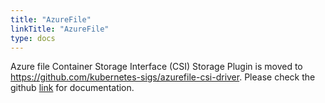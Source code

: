 ```yaml
---
title: "AzureFile"
linkTitle: "AzureFile"
type: docs
---
```


Azure file Container Storage Interface (CSI) Storage Plugin is moved to <https://github.com/kubernetes-sigs/azurefile-csi-driver>. Please check the github [link](https://github.com/kubernetes-sigs/azurefile-csi-driver) for documentation.
